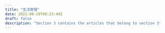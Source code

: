 ```yaml
---
title: "生活管理"
date: 2022-08-29T00:23:49Z
draft: false
description: "Section 3 contains the articles that belong to section 3"
---
```


